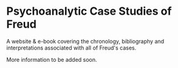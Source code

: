 # Psychoanalytic Case Studies of Freud

A website & e-book covering the chronology, bibliography and interpretations associated with all of Freud's cases.

More information to be added soon.
